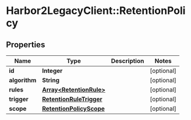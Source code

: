 # Harbor2LegacyClient::RetentionPolicy

## Properties
Name | Type | Description | Notes
------------ | ------------- | ------------- | -------------
**id** | **Integer** |  | [optional] 
**algorithm** | **String** |  | [optional] 
**rules** | [**Array&lt;RetentionRule&gt;**](RetentionRule.md) |  | [optional] 
**trigger** | [**RetentionRuleTrigger**](RetentionRuleTrigger.md) |  | [optional] 
**scope** | [**RetentionPolicyScope**](RetentionPolicyScope.md) |  | [optional] 


